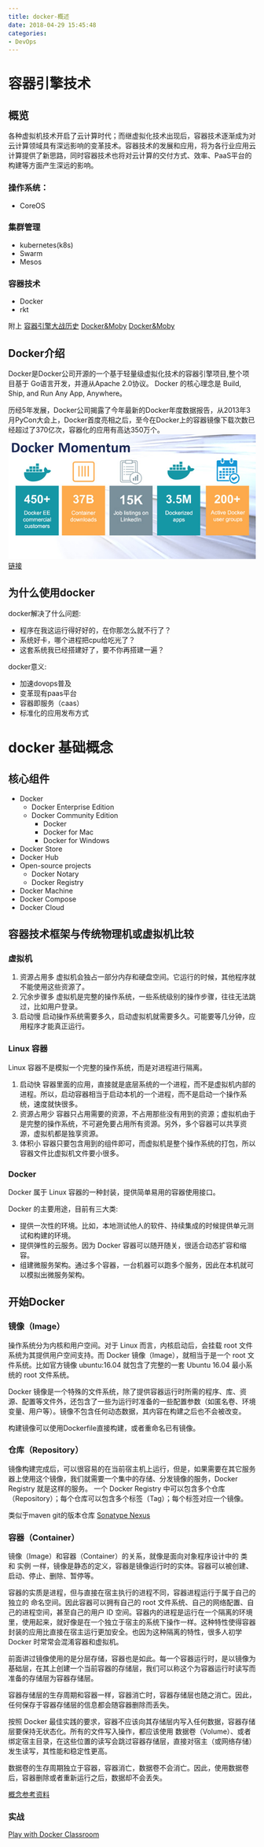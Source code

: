 ```yaml
---
title: docker-概述
date: 2018-04-29 15:45:48
categories: 
- DevOps
---
```



# 容器引擎技术
<!--more-->
## 概览
各种虚拟机技术开启了云计算时代；而继虚拟化技术出现后，容器技术逐渐成为对云计算领域具有深远影响的变革技术。容器技术的发展和应用，将为各行业应用云计算提供了新思路，同时容器技术也将对云计算的交付方式、效率、PaaS平台的构建等方面产生深远的影响。

### 操作系统：
* CoreOS

### 集群管理
* kubernetes(k8s)
* Swarm
* Mesos

### 容器技术
* Docker
* rkt


附上
[容器引擎大战历史](https://www.kubernetes.org.cn/2250.html)
[Docker&Moby](https://www.cnblogs.com/micrari/p/6748072.html)
[Docker&Moby](https://www.kubernetes.org.cn/3402.html)

## Docker介绍
Docker是Docker公司开源的一个基于轻量级虚拟化技术的容器引擎项目,整个项目基于 Go语言开发，并遵从Apache 2.0协议。
Docker 的核心理念是 Build, Ship, and Run Any App, Anywhere。

历经5年发展，Docker公司揭露了今年最新的Docker年度数据报告，从2013年3月PyCon大会上，Docker首度亮相之后，至今在Docker上的容器镜像下载次数已经超过了370亿次，容器化的应用有高达350万个。
![](/images/docker-m.jpg)
[链接](https://www.kubernetes.org.cn/3816.html)


## 为什么使用docker

docker解决了什么问题:

* 程序在我这运行得好好的，在你那怎么就不行了？
* 系统好卡，哪个进程把cpu给吃光了？
* 这套系统我已经搭建好了，要不你再搭建一遍？

docker意义:

* 加速dovops普及
* 变革现有paas平台
* 容器即服务（caas）
* 标准化的应用发布方式


# docker 基础概念

## 核心组件

* Docker
	* Docker Enterprise Edition
	* Docker Community Edition
		* Docker
		* Docker for Mac
		* Docker for Windows
* Docker Store
* Docker Hub
* Open-source projects
	* Docker Notary
	* Docker Registry
* Docker Machine
* Docker Compose
* Docker Cloud


## 容器技术框架与传统物理机或虚拟机比较

### 虚拟机
1. 资源占用多
虚拟机会独占一部分内存和硬盘空间。它运行的时候，其他程序就不能使用这些资源了。
2. 冗余步骤多
虚拟机是完整的操作系统，一些系统级别的操作步骤，往往无法跳过，比如用户登录。
3. 启动慢
启动操作系统需要多久，启动虚拟机就需要多久。可能要等几分钟，应用程序才能真正运行。

### Linux 容器
Linux 容器不是模拟一个完整的操作系统，而是对进程进行隔离。
1. 启动快
容器里面的应用，直接就是底层系统的一个进程，而不是虚拟机内部的进程。所以，启动容器相当于启动本机的一个进程，而不是启动一个操作系统，速度就快很多。
2. 资源占用少
容器只占用需要的资源，不占用那些没有用到的资源；虚拟机由于是完整的操作系统，不可避免要占用所有资源。另外，多个容器可以共享资源，虚拟机都是独享资源。
3. 体积小
容器只要包含用到的组件即可，而虚拟机是整个操作系统的打包，所以容器文件比虚拟机文件要小很多。

### Docker
Docker 属于 Linux 容器的一种封装，提供简单易用的容器使用接口。

Docker 的主要用途，目前有三大类:
* 提供一次性的环境。比如，本地测试他人的软件、持续集成的时候提供单元测试和构建的环境。
* 提供弹性的云服务。因为 Docker 容器可以随开随关，很适合动态扩容和缩容。
* 组建微服务架构。通过多个容器，一台机器可以跑多个服务，因此在本机就可以模拟出微服务架构。

## 开始Docker

### 镜像（Image）
操作系统分为内核和用户空间。对于 Linux 而言，内核启动后，会挂载 root 文件系统为其提供用户空间支持。而 Docker 镜像（Image），就相当于是一个 root 文件系统。比如官方镜像 ubuntu:16.04 就包含了完整的一套 Ubuntu 16.04 最小系统的 root 文件系统。

Docker 镜像是一个特殊的文件系统，除了提供容器运行时所需的程序、库、资源、配置等文件外，还包含了一些为运行时准备的一些配置参数（如匿名卷、环境变量、用户等）。镜像不包含任何动态数据，其内容在构建之后也不会被改变。

构建镜像可以使用Dockerfile直接构建，或者重命名已有镜像。
### 仓库（Repository）
镜像构建完成后，可以很容易的在当前宿主机上运行，但是，如果需要在其它服务器上使用这个镜像，我们就需要一个集中的存储、分发镜像的服务，Docker Registry 就是这样的服务。
一个 Docker Registry 中可以包含多个仓库（Repository）；每个仓库可以包含多个标签（Tag）；每个标签对应一个镜像。

类似于maven git的版本仓库
[Sonatype Nexus](https://www.sonatype.com/docker)

### 容器（Container）
镜像（Image）和容器（Container）的关系，就像是面向对象程序设计中的 类 和 实例 一样，镜像是静态的定义，容器是镜像运行时的实体。容器可以被创建、启动、停止、删除、暂停等。

容器的实质是进程，但与直接在宿主执行的进程不同，容器进程运行于属于自己的独立的 命名空间。因此容器可以拥有自己的 root 文件系统、自己的网络配置、自己的进程空间，甚至自己的用户 ID 空间。容器内的进程是运行在一个隔离的环境里，使用起来，就好像是在一个独立于宿主的系统下操作一样。这种特性使得容器封装的应用比直接在宿主运行更加安全。也因为这种隔离的特性，很多人初学 Docker 时常常会混淆容器和虚拟机。

前面讲过镜像使用的是分层存储，容器也是如此。每一个容器运行时，是以镜像为基础层，在其上创建一个当前容器的存储层，我们可以称这个为容器运行时读写而准备的存储层为容器存储层。

容器存储层的生存周期和容器一样，容器消亡时，容器存储层也随之消亡。因此，任何保存于容器存储层的信息都会随容器删除而丢失。

按照 Docker 最佳实践的要求，容器不应该向其存储层内写入任何数据，容器存储层要保持无状态化。所有的文件写入操作，都应该使用 数据卷（Volume）、或者绑定宿主目录，在这些位置的读写会跳过容器存储层，直接对宿主（或网络存储）发生读写，其性能和稳定性更高。

数据卷的生存周期独立于容器，容器消亡，数据卷不会消亡。因此，使用数据卷后，容器删除或者重新运行之后，数据却不会丢失。


[概念参考资料](https://yeasy.gitbooks.io/docker_practice/content/basic_concept/image.html)

### 实战
[Play with Docker Classroom](https://training.play-with-docker.com)
